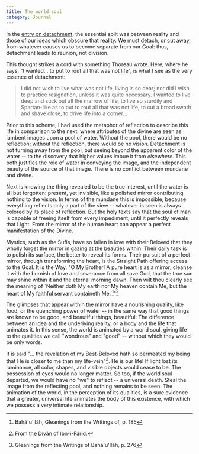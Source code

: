 ```yaml
---
title: The world soul
category: Journal
---
```


In the [entry on detachment](detachment), the essential split was between reality and
those of our ideas which obscure that reality.  We must detach, or cut
away, from whatever causes us to become separate from our Goal: thus,
detachment leads to reunion, not division.

This thought strikes a cord with something Thoreau wrote.  Here, where
he says, "I wanted... to put to rout all that was not life", is what I
see as the very essence of detachment:

> I did not wish to live what was not life, living is so dear; nor did I
> wish to practice resignation, unless it was quite necessary.  I wanted
> to live deep and suck out all the marrow of life, to live so sturdily
> and Spartan-like as to put to rout all that was not life, to cut a
> broad swath and shave close, to drive life into a corner...

Prior to this scheme, I had used the metaphor of reflection to describe
this life in comparison to the next: where attributes of the divine are
seen as lambent images upon a pool of water.  Without the pool, there
would be no reflection; without the reflection, there would be no
vision.  Detachment is not turning away from the pool, but seeing beyond
the apparent color of the water -- to the discovery that higher values
imbue it from *elsewhere*.  This both justifies the role of water in
conveying the image, and the independent beauty of the source of that
image.  There is no conflict between mundane and divine.

Next is knowing the thing revealed to be the true interest, until the
water is all but forgotten: present, yet invisible, like a polished
mirror contributing nothing to the vision.  In terms of the mundane this
is impossible, because everything reflects only a part of the view --
whatever is seen is always colored by its place of reflection.  But the
holy texts say that the soul of man is capable of freeing itself from
every impediment, until it perfectly reveals that Light.  From the
mirror of the human heart can appear a perfect manifestation of the
Divine.

Mystics, such as the Sufis, have so fallen in love with their Beloved
that they wholly forget the mirror in gazing at the beauties within.
Their daily task is to polish its surface, the better to reveal its
forms.  Their pursuit of a perfect mirror, through transforming the
heart, is the Straight Path offering access to the Goal.  It is the Way.
"O My Brother!  A pure heart is as a mirror; cleanse it with the burnish
of love and severance from all save God, that the true sun may shine
within it and the eternal morning dawn.  Then wilt thou clearly see the
meaning of `Neither doth My earth nor My heaven contain Me, but the
heart of My faithful servant containeth Me.'[^1]"[^2]

The glimpses that appear within the mirror have a nourishing quality,
like food, or the quenching power of water -- in the same way that good
things are known to be good, and beautiful things, beautiful: The
difference between an idea and the underlying reality, or a body and the
life that animates it.  In this sense, the world is animated by a world
soul, giving life to the qualities we call "wondrous" and "good" --
without which they would be only words.

It is said "... the revelation of my Best-Beloved hath so permeated my
being that He is closer to me than my life-vein"[^3].  He is our life!
If light lost its luminance, all color, shapes, and visible objects
would cease to be.  The possession of eyes would no longer matter.  So
too, if the world soul departed, we would have no "we" to reflect -- a
universal death.  Steal the image from the reflecting pool, and nothing
remains to be seen.  The animation of the world, in the perception of
its qualities, is a sure evidence that a greater, universal life
animates the body of this existence, with which we possess a very
intimate relationship.

[^1]:   Bahá'u'lláh, Gleanings from the Writings of, p. 185

[^2]:   From the Díván of Ibn-i-Fárid.

[^3]:   Gleanings from the Writings of Bahá'u'lláh, p. 276


